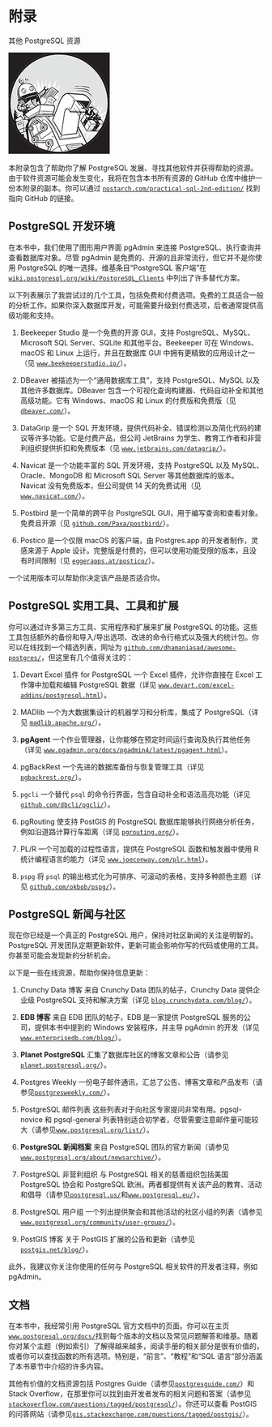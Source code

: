 # 附录

其他 PostgreSQL 资源

![](img/chapterart.png)

本附录包含了帮助你了解 PostgreSQL 发展、寻找其他软件并获得帮助的资源。由于软件资源可能会发生变化，我将在包含本书所有资源的 GitHub 仓库中维护一份本附录的副本。你可以通过 [`nostarch.com/practical-sql-2nd-edition/`](https://nostarch.com/practical-sql-2nd-edition/) 找到指向 GitHub 的链接。

## PostgreSQL 开发环境

在本书中，我们使用了图形用户界面 pgAdmin 来连接 PostgreSQL、执行查询并查看数据库对象。尽管 pgAdmin 是免费的、开源的且非常流行，但它并不是你使用 PostgreSQL 的唯一选择。维基条目“PostgreSQL 客户端”在 [`wiki.postgresql.org/wiki/PostgreSQL_Clients`](https://wiki.postgresql.org/wiki/PostgreSQL_Clients) 中列出了许多替代方案。

以下列表展示了我尝试过的几个工具，包括免费和付费选项。免费的工具适合一般的分析工作。如果你深入数据库开发，可能需要升级到付费选项，后者通常提供高级功能和支持。

1.  Beekeeper Studio 是一个免费的开源 GUI，支持 PostgreSQL、MySQL、Microsoft SQL Server、SQLite 和其他平台。Beekeeper 可在 Windows、macOS 和 Linux 上运行，并且在数据库 GUI 中拥有更精致的应用设计之一（见 [`www.beekeeperstudio.io/`](https://www.beekeeperstudio.io/)）。

1.  DBeaver 被描述为一个“通用数据库工具”，支持 PostgreSQL、MySQL 以及其他许多数据库。DBeaver 包含一个可视化查询构建器、代码自动补全和其他高级功能。它有 Windows、macOS 和 Linux 的付费版和免费版（见 [`dbeaver.com/`](https://dbeaver.com/)）。

1.  DataGrip 是一个 SQL 开发环境，提供代码补全、错误检测以及简化代码的建议等许多功能。它是付费产品，但公司 JetBrains 为学生、教育工作者和非营利组织提供折扣和免费版本（见 [`www.jetbrains.com/datagrip/`](https://www.jetbrains.com/datagrip/)）。

1.  Navicat 是一个功能丰富的 SQL 开发环境，支持 PostgreSQL 以及 MySQL、Oracle、MongoDB 和 Microsoft SQL Server 等其他数据库的版本。Navicat 没有免费版本，但公司提供 14 天的免费试用（见 [`www.navicat.com/`](https://www.navicat.com/)）。

1.  Postbird 是一个简单的跨平台 PostgreSQL GUI，用于编写查询和查看对象。免费且开源（见 [`github.com/Paxa/postbird/`](https://github.com/Paxa/postbird/)）。

1.  Postico 是一个仅限 macOS 的客户端，由 Postgres.app 的开发者制作，灵感来源于 Apple 设计。完整版是付费的，但可以使用功能受限的版本，且没有时间限制（见 [`eggerapps.at/postico/`](https://eggerapps.at/postico/)）。

一个试用版本可以帮助你决定该产品是否适合你。

## PostgreSQL 实用工具、工具和扩展

你可以通过许多第三方工具、实用程序和扩展来扩展 PostgreSQL 的功能。这些工具包括额外的备份和导入/导出选项、改进的命令行格式以及强大的统计包。你可以在线找到一个精选列表，网址为 [`github.com/dhamaniasad/awesome-postgres/`](https://github.com/dhamaniasad/awesome-postgres/)，但这里有几个值得关注的：

1.  Devart Excel 插件 for PostgreSQL 一个 Excel 插件，允许你直接在 Excel 工作簿中加载和编辑 PostgreSQL 数据（详见 [`www.devart.com/excel-addins/postgresql.html`](https://www.devart.com/excel-addins/postgresql.html)）。

1.  MADlib 一个为大数据集设计的机器学习和分析库，集成了 PostgreSQL（详见 [`madlib.apache.org/`](https://madlib.apache.org/)）。

1.  **pgAgent** 一个作业管理器，让你能够在预定时间运行查询及执行其他任务（详见 [`www.pgadmin.org/docs/pgadmin4/latest/pgagent.html`](https://www.pgadmin.org/docs/pgadmin4/latest/pgagent.html)）。

1.  pgBackRest 一个先进的数据库备份与恢复管理工具（详见 [`pgbackrest.org/`](https://pgbackrest.org/)）。

1.  `pgcli` 一个替代 `psql` 的命令行界面，包含自动补全和语法高亮功能（详见 [`github.com/dbcli/pgcli/`](https://github.com/dbcli/pgcli/)）。

1.  pgRouting 使支持 PostGIS 的 PostgreSQL 数据库能够执行网络分析任务，例如沿道路计算行车距离（详见 [`pgrouting.org/`](https://pgrouting.org/)）。

1.  PL/R 一个可加载的过程性语言，提供在 PostgreSQL 函数和触发器中使用 R 统计编程语言的能力（详见 [`www.joeconway.com/plr.html`](https://www.joeconway.com/plr.html)）。

1.  `pspg` 将 `psql` 的输出格式化为可排序、可滚动的表格，支持多种颜色主题（详见 [`github.com/okbob/pspg/`](https://github.com/okbob/pspg/)）。

## PostgreSQL 新闻与社区

现在你已经是一个真正的 PostgreSQL 用户，保持对社区新闻的关注是明智的。PostgreSQL 开发团队定期更新软件，更新可能会影响你写的代码或使用的工具。你甚至可能会发现新的分析机会。

以下是一些在线资源，帮助你保持信息更新：

1.  Crunchy Data 博客 来自 Crunchy Data 团队的帖子，Crunchy Data 提供企业级 PostgreSQL 支持和解决方案（详见 [`blog.crunchydata.com/blog/`](https://blog.crunchydata.com/blog/)）。

1.  **EDB 博客** 来自 EDB 团队的帖子，EDB 是一家提供 PostgreSQL 服务的公司，提供本书中提到的 Windows 安装程序，并主导 pgAdmin 的开发（详见 [`www.enterprisedb.com/blog/`](https://www.enterprisedb.com/blog/)）。

1.  **Planet PostgreSQL** 汇集了数据库社区的博客文章和公告（请参见[`planet.postgresql.org/`](https://planet.postgresql.org/)）。

1.  Postgres Weekly 一份电子邮件通讯，汇总了公告、博客文章和产品发布（请参见[`postgresweekly.com/`](https://postgresweekly.com/)）。

1.  PostgreSQL 邮件列表 这些列表对于向社区专家提问非常有用。pgsql-novice 和 pgsql-general 列表特别适合初学者，尽管需要注意邮件量可能较大（请参见[`www.postgresql.org/list/`](https://www.postgresql.org/list/)）。

1.  **PostgreSQL 新闻档案** 来自 PostgreSQL 团队的官方新闻（请参见[`www.postgresql.org/about/newsarchive/`](https://www.postgresql.org/about/newsarchive/)）。

1.  PostgreSQL 非营利组织 与 PostgreSQL 相关的慈善组织包括美国 PostgreSQL 协会和 PostgreSQL 欧洲。两者都提供有关该产品的教育、活动和倡导（请参见[`postgresql.us/`](https://postgresql.us/)和[`www.postgresql.eu/`](https://www.postgresql.eu/)）。

1.  PostgreSQL 用户组 一个列出提供聚会和其他活动的社区小组的列表（请参见[`www.postgresql.org/community/user-groups/`](https://www.postgresql.org/community/user-groups/)）。

1.  PostGIS 博客 关于 PostGIS 扩展的公告和更新（请参见[`postgis.net/blog/`](https://postgis.net/blog/)）。

此外，我建议你关注你使用的任何与 PostgreSQL 相关软件的开发者注释，例如 pgAdmin。

## 文档

在本书中，我经常引用 PostgreSQL 官方文档中的页面。你可以在主页[`www.postgresql.org/docs/`](https://www.postgresql.org/docs/)找到每个版本的文档以及常见问题解答和维基。随着你对某个主题（例如索引）了解得越来越多，阅读手册的相关部分是很有价值的，或者你可以查找函数的所有选项。特别是，“前言”、“教程”和“SQL 语言”部分涵盖了本书章节中介绍的许多内容。

其他有价值的文档资源包括 Postgres Guide（请参见[`postgresguide.com/`](http://postgresguide.com/)）和 Stack Overflow，在那里你可以找到由开发者发布的相关问题和答案（请参见[`stackoverflow.com/questions/tagged/postgresql/`](https://stackoverflow.com/questions/tagged/postgresql/)）。你还可以查看 PostGIS 的问答网站（请参见[`gis.stackexchange.com/questions/tagged/postgis/`](https://gis.stackexchange.com/questions/tagged/postgis/)）。
